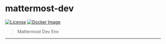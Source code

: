 # mattermost-dev

[![License](http://img.shields.io/:license-mit-blue.svg)](http://doge.mit-license.org) [![Docker Image](https://img.shields.io/badge/docker%20image-1.09GB-blue.svg)](https://store.docker.com/community/images/blacktop/kibana-plugin-builder)

> Mattermost Dev Env
___
